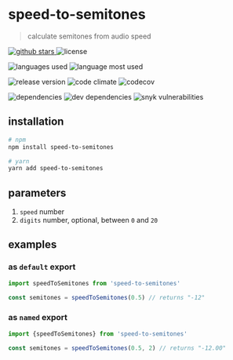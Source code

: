 # speed-to-semitones

> calculate semitones from audio speed

<p>
    <a href="https://github.com/bamdadsabbagh/speed-to-semitones">
        <img alt="github stars" src="https://img.shields.io/github/stars/bamdadsabbagh/speed-to-semitones">
    </a>
    <img alt="license" src="https://img.shields.io/github/license/bamdadsabbagh/speed-to-semitones">
</p>

<p>
    <img alt="languages used" src="https://img.shields.io/github/languages/count/bamdadsabbagh/speed-to-semitones">
    <img alt="language most used" src="https://img.shields.io/github/languages/top/bamdadsabbagh/speed-to-semitones">
</p>

<p>
    <img alt="release version" src="https://img.shields.io/github/v/release/bamdadsabbagh/speed-to-semitones">
    <img alt="code climate" src="https://api.codeclimate.com/v1/badges/e9b9fa29e994f3006aa4/maintainability" />
    <img alt="codecov" src="https://img.shields.io/codecov/c/github/bamdadsabbagh/speed-to-semitones">
</p>

<p>
    <img alt="dependencies" src="https://img.shields.io/david/bamdadsabbagh/speed-to-semitones">
    <img alt="dev dependencies" src="https://img.shields.io/david/dev/bamdadsabbagh/speed-to-semitones">
    <img alt="snyk vulnerabilities" src="https://img.shields.io/snyk/vulnerabilities/github/bamdadsabbagh/speed-to-semitones">
</p>

## installation

```bash
# npm
npm install speed-to-semitones

# yarn
yarn add speed-to-semitones
```

## parameters

1. `speed` number
2. `digits` number, optional, between `0` and `20`

## examples

### as `default` export

```javascript
import speedToSemitones from 'speed-to-semitones'

const semitones = speedToSemitones(0.5) // returns "-12"
```

### as `named` export

```javascript
import {speedToSemitones} from 'speed-to-semitones'

const semitones = speedToSemitones(0.5, 2) // returns "-12.00"
```
